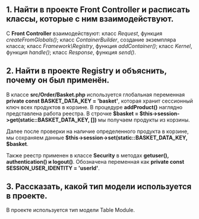 ## 1. Найти в проекте Front Controller и расписать классы, которые с ним взаимодействуют.

С **Front Controller** взаимодействуют:
класс *Request*, функция *createFromGlobals()*;
класс *ContainerBuilder*, создание экземпляра класса;
класс *Framework\Registry*, функция *addContainer()*;
класс *Kernel*, функция *handle()*;
класс *Response*, функция *send()*.

## 2. Найти в проекте Registry и объяснить, почему он был применён.

В классе **src/Order/Basket.php** используется глобальная переменная **private const BASKET_DATA_KEY = 'basket'**,
которая хранит сессионный ключ всех продуктов в корзине.
В процедуре **addProduct()** наглядно представлена работа реестра.
В строчке **$basket = $this->session->get(static::BASKET_DATA_KEY, [])** мы получаем продукты из корзины. 

Далее после проверки на наличие определенного продукта в корзине, мы сохраняем данные **$this->session->set(static::BASKET_DATA_KEY, $basket**.

Также реестр применен в классе **Security** в методах **getuser(), authentication() и logout()**.
Обозначена переменная как **private const SESSION_USER_IDENTITY = 'userId'**.

## 3. Рассказать, какой тип модели используется в проекте.

В проекте используется тип модели Table Module.
